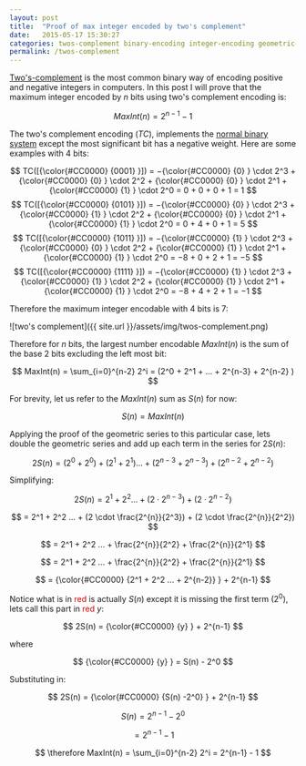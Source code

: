 ```yaml
---
layout: post
title:  "Proof of max integer encoded by two's complement"
date:   2015-05-17 15:30:27
categories: twos-complement binary-encoding integer-encoding geometric-series
permalink: /twos-complement
---
```


[Two's-complement](https://en.wikipedia.org/wiki/Two's_complement) is the most common binary way of encoding positive and negative integers in computers. In this post I will prove that the maximum integer encoded by $n$ bits using two's complement encoding is:

$$
MaxInt(n)=2^{n-1}−1 
$$

The two's complement encoding ($TC$), implements the [normal binary system](https://en.wikipedia.org/wiki/Binary_number#/media/File:Binary_counter.gif) except the most significant bit has a negative weight. Here are some examples with 4 bits:

$$
TC([{\color{#CC0000} {0001} }]) = −{\color{#CC0000} {0} } \cdot 2^3 + {\color{#CC0000} {0} } \cdot 2^2 + {\color{#CC0000} {0} } \cdot 2^1 + {\color{#CC0000} {1} } \cdot 2^0 = 0 + 0 + 0 + 1 = 1
$$
$$
TC([{\color{#CC0000} {0101} }]) = −{\color{#CC0000} {0} } \cdot 2^3 + {\color{#CC0000} {1} } \cdot 2^2 + {\color{#CC0000} {0} } \cdot 2^1 + {\color{#CC0000} {1} } \cdot 2^0 = 0 + 4 + 0 + 1 = 5
$$
$$
TC([{\color{#CC0000} {1011} }]) = −{\color{#CC0000} {1} } \cdot 2^3 + {\color{#CC0000} {0} } \cdot 2^2 + {\color{#CC0000} {1} } \cdot 2^1 + {\color{#CC0000} {1} } \cdot 2^0 = −8 + 0 + 2 + 1 = −5
$$
$$
TC([{\color{#CC0000} {1111} }]) = −{\color{#CC0000} {1} } \cdot 2^3 + {\color{#CC0000} {1} } \cdot 2^2 + {\color{#CC0000} {1} } \cdot 2^1 + {\color{#CC0000} {1} } \cdot 2^0 = −8 + 4 + 2 + 1 = −1
$$


Therefore the maximum integer encodable with 4 bits is 7:

![two's complement]({{ site.url }}/assets/img/twos-complement.png)

Therefore for $n$ bits, the largest number encodable $MaxInt(n)$ is the sum of the base 2 bits excluding the left most bit:

$$
MaxInt(n) = \sum_{i=0}^{n-2} 2^i = (2^0 + 2^1 + ... + 2^{n-3} + 2^{n-2} )
$$

For brevity, let us refer to the $MaxInt(n)$ sum as $S(n)$ for now: 

$$
S(n) = MaxInt(n)
$$

Applying the proof of the geometric series to this particular case, lets double the geometric series and add  up each term in the series for $2S(n)$:

$$
2S(n) = (2^0 + 2^0) + (2^1 + 2^1) ... + (2^{n-3} + 2^{n-3}) + (2^{n-2} + 2^{n-2})
$$

Simplifying:

$$
2S(n) = 2^1 + 2^2 ... + (2 \cdot 2^{n-3}) + (2 \cdot 2^{n-2})
$$

$$
= 2^1 + 2^2 ... + (2 \cdot \frac{2^{n}}{2^3}) + (2 \cdot \frac{2^{n}}{2^2})
$$

$$
 = 2^1 + 2^2 ... + \frac{2^{n}}{2^2} + \frac{2^{n}}{2^1}
$$

$$
 = 2^1 + 2^2 ... + \frac{2^{n}}{2^2} + \frac{2^{n}}{2^1}
$$

$$
 = {\color{#CC0000} {2^1 + 2^2 ... + 2^{n-2}} } + 2^{n-1}
$$

Notice what is in <span style="color: #CC0000">red</span> is actually $S(n)$ except it is missing the first term ($2^0$), lets call this part in <span style="color: #CC0000">red</span> $y$:

$$
2S(n) = {\color{#CC0000} {y} } + 2^{n-1}
$$

where 

$$
{\color{#CC0000} {y} } = S(n) - 2^0
$$

Substituting in:

$$
2S(n) = {\color{#CC0000} {S(n) -2^0} } + 2^{n-1}
$$

$$
S(n) = 2^{n-1} - 2^0
$$

$$
= 2^{n-1} - 1
$$

$$
\therefore MaxInt(n) = \sum_{i=0}^{n-2} 2^i = 2^{n-1} - 1
$$

<script type="text/x-mathjax-config">
MathJax.Hub.Config({
  tex2jax: {inlineMath: [['$','$'], ['\\(','\\)']]}
});
</script>
<script type="text/javascript" src="https://cdn.mathjax.org/mathjax/latest/MathJax.js?config=TeX-AMS-MML_HTMLorMML"></script>



